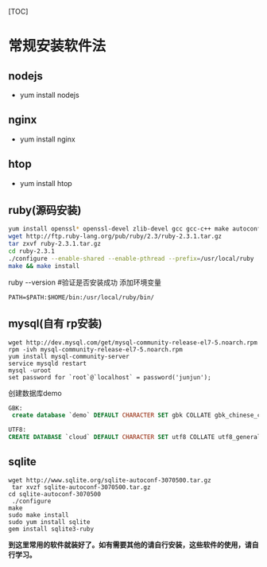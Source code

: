 [TOC]
# 常规安装软件法
## nodejs
- yum install nodejs
## nginx
- yum install nginx
## htop
- yum install htop
## ruby(源码安装)
```bash
yum install openssl* openssl-devel zlib-devel gcc gcc-c++ make autoconf readline-devel curl-devel expat-devel gettext-devel -y
wget http://ftp.ruby-lang.org/pub/ruby/2.3/ruby-2.3.1.tar.gz
tar zxvf ruby-2.3.1.tar.gz
cd ruby-2.3.1
./configure --enable-shared --enable-pthread --prefix=/usr/local/ruby
make && make install
```
ruby --version #验证是否安装成功
添加环境变量
```shell
PATH=$PATH:$HOME/bin:/usr/local/ruby/bin/
```
## mysql(自有 rp安装)
```
wget http://dev.mysql.com/get/mysql-community-release-el7-5.noarch.rpm
rpm -ivh mysql-community-release-el7-5.noarch.rpm
yum install mysql-community-server
service mysqld restart
mysql -uroot
set password for `root`@`localhost` = password('junjun');
```
创建数据库demo
```sql
GBK:
 create database `demo` DEFAULT CHARACTER SET gbk COLLATE gbk_chinese_ci;

UTF8: 
CREATE DATABASE `cloud` DEFAULT CHARACTER SET utf8 COLLATE utf8_general_ci;
```
## sqlite
```shell
wget http://www.sqlite.org/sqlite-autoconf-3070500.tar.gz
 tar xvzf sqlite-autoconf-3070500.tar.gz
cd sqlite-autoconf-3070500
 ./configure
make
sudo make install
sudo yum install sqlite
gem install sqlite3-ruby
```
**到这里常用的软件就装好了。如有需要其他的请自行安装，这些软件的使用，请自行学习。**